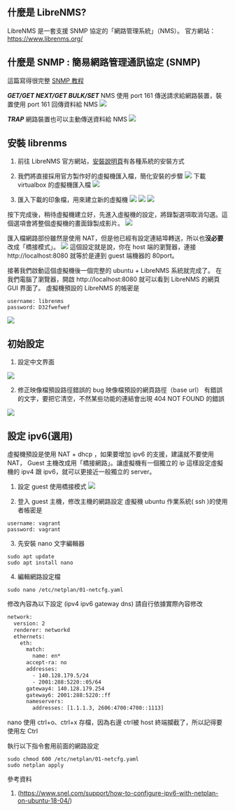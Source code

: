 ## 什麼是 LibreNMS?
LibreNMS 是一套支援 SNMP 協定的「網路管理系統」（NMS）。 官方網站： https://www.librenms.org/

## 什麼是 SNMP : 簡易網路管理通訊協定 (SNMP) 
這篇寫得很完整 [SNMP 教程](https://www.manageengine.com/tw/network-monitoring/what-is-snmp.html)

***GET/GET NEXT/GET BULK/SET*** NMS 使用 port 161 傳送請求給網路裝置，裝置使用 port 161 回傳資料給 NMS
![](snmp-get-response.gif)

***TRAP*** 網路裝置也可以主動傳送資料給 NMS
![](snmp-trap.gif)


## 安裝 librenms
1. 前往 LibreNMS 官方網站，[安裝說明頁](https://www.librenms.org/#downloads)有各種系統的安裝方式

2. 我們將直接採用官方製作好的虛擬機匯入檔，簡化安裝的步驟
![](2023-12-15-18-40-06.png)
下載 virtualbox 的虛擬機匯入檔
![](2023-12-15-18-40-55.png)

3. 匯入下載的印象檔，用來建立新的虛擬機
![](2023-12-15-18-43-15.png)
![](2023-12-15-18-44-26.png)
![](2023-12-15-18-45-14.png)

按下完成後，稍待虛擬機建立好，先進入虛擬機的設定，將錄製選項取消勾選。這個選項會將整個虛擬機的畫面錄製成影片。
![](2023-12-15-18-57-31.png)

匯入檔網路部份雖然是使用 NAT，但是他已經有設定連結埠轉送，所以也**沒必要**改成「橋接模式」。
![](2023-12-15-19-03-08.png)
這個設定就是說，你在 host 端的瀏覽器，連接 http://localhost:8080 就等於是連到 guest 端機器的 80port。

接著我們啟動這個虛擬機後一個完整的 ubuntu + LibreNMS 系統就完成了。
在我們電腦了瀏覽器，開啟 http://localhost:8080 就可以看到 LibreNMS 的網頁 GUI 界面了。
虛擬機預設的 LibreNMS 的帳密是
```
username: librenms
password: D32fwefwef
```
![](2023-12-15-19-16-54.png)

## 初始設定

1. 設定中文界面

![](2024-06-14-10-00-25.png)

2. 修正映像檔預設路徑錯誤的 bug
  映像檔預設的網頁路徑（base url） 有錯誤的文字，要把它清空，不然某些功能的連結會出現 404 NOT FOUND 的錯誤

![](2024-06-14-09-01-11.png)


## 設定 ipv6(選用)

虛擬機預設是使用 NAT + dhcp ，如果要增加 ipv6 的支援，建議就不要使用 NAT， Guest 主機改成用「橋接網路」。讓虛擬機有一個獨立的 ip 這樣設定虛擬機的 ipv4 跟 ipv6，就可以更接近一般獨立的 server。

1. 設定 guest 使用橋接模式
![](2024-05-27-16-05-33.png)

2. 登入 guest 主機，修改主機的網路設定
虛擬機 ubuntu 作業系統( ssh )的使用者帳密是
```
username: vagrant
password: vagrant
```
3. 先安裝 nano 文字編輯器
```shell
sudo apt update
sudo apt install nano
```
4. 編輯網路設定檔
```shell
sudo nano /etc/netplan/01-netcfg.yaml 
```
修改內容為以下設定 (ipv4 ipv6 gateway dns) 請自行依據實際內容修改
```txt
network:
  version: 2
  renderer: networkd
  ethernets:
    eth:
      match:
        name: en*
      accept-ra: no
      addresses:
        - 140.128.179.5/24
        - 2001:288:5220::05/64
      gateway4: 140.128.179.254
      gateway6: 2001:288:5220::ff
      nameservers:
        addresses: [1.1.1.3, 2606:4700:4700::1113]
```
nano 使用 ctrl+o、ctrl+x 存檔，因為右邊 ctrl被 host 終端攔截了，所以記得要使用左 Ctrl

執行以下指令套用前面的網路設定
```
sudo chmod 600 /etc/netplan/01-netcfg.yaml
sudo netplan apply
```

參考資料
1. (https://www.snel.com/support/how-to-configure-ipv6-with-netplan-on-ubuntu-18-04/)

